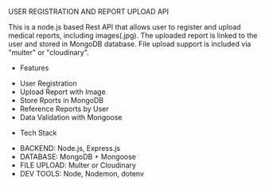 USER REGISTRATION AND REPORT UPLOAD API

This is a node.js based Rest API that allows user to register and upload medical reports, including images(.jpg). The uploaded report is linked to the user and stored in MongoDB database. File upload support is included via "multer" or "cloudinary".

* Features

- User Registration
- Upload Report with Image
- Store Rports in MongoDB
- Reference Reports by User
- Data Validation with Mongoose

* Tech Stack

- BACKEND: Node.js, Express.js
- DATABASE: MongoDB + Mongoose
- FILE UPLOAD: Multer or Cloudinary
- DEV TOOLS: Node, Nodemon, dotenv